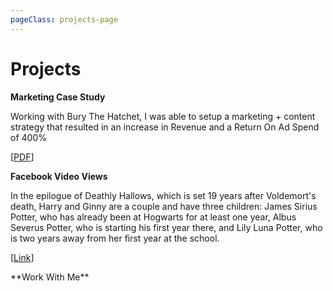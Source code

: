 ```yaml
---
pageClass: projects-page
---
```


<ToggleDarkMode>

</ToggleDarkMode>

# Projects



<ProjectCard image="/projects/done.png">

  
  **Marketing Case Study**
  
Working with Bury The Hatchet, I was able to setup a marketing + content strategy that resulted in an increase in Revenue and a Return On Ad Spend of 400%  
  
  [[PDF](https://cli.re/qAoenq)] 

</ProjectCard>



<ProjectCard image="/projects/3.png">

  **Facebook Video Views**
  
  In the epilogue of Deathly Hallows, which is set 19 years after Voldemort's death, Harry and Ginny are a couple and have three children: James Sirius Potter, who has already been at Hogwarts for at least one year, Albus Severus Potter, who is starting his first year there, and Lily Luna Potter, who is two years away from her first year at the school.

  [[Link](https://www.google.com)]

</ProjectCard>

<WorkWithMe>
**Work With Me** 
</WorkWithMe>

<style lang="stylus">

.projects-page
  background-color #fafbfc

</style>
